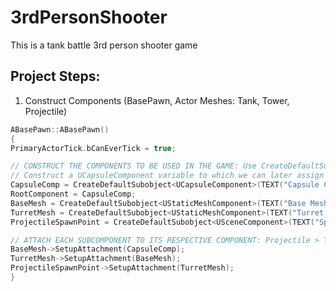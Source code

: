 

# 3rdPersonShooter
This is a tank battle 3rd person shooter game

## Project Steps:
1. Construct Components (BasePawn, Actor Meshes: Tank, Tower, Projectile)

```cpp
ABasePawn::ABasePawn()
{
PrimaryActorTick.bCanEverTick = true;

// CONSTRUCT THE COMPONENTS TO BE USED IN THE GAME: Use CreateDefaultSubobject passing the type of each component inside de <>
// Construct a UCapsuleComponent variable to which we can later assign the other components and that will be the root of all components
CapsuleComp = CreateDefaultSubobject<UCapsuleComponent>(TEXT("Capsule Collider"));
RootComponent = CapsuleComp;
BaseMesh = CreateDefaultSubobject<UStaticMeshComponent>(TEXT("Base Mesh"));
TurretMesh = CreateDefaultSubobject<UStaticMeshComponent>(TEXT("Turret Mesh"));
ProjectileSpawnPoint = CreateDefaultSubobject<USceneComponent>(TEXT("Spawn Point")); 

// ATTACH EACH SUBCOMPONENT TO ITS RESPECTIVE COMPONENT: Projectile > Turret of the tank and towers > Base of the tank and towers > root capsule component
BaseMesh->SetupAttachment(CapsuleComp);
TurretMesh->SetupAttachment(BaseMesh);
ProjectileSpawnPoint->SetupAttachment(TurretMesh);
}
```

